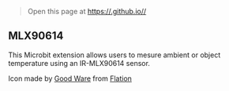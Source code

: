 
> Open this page at [https://.github.io//](https://.github.io//)

## MLX90614
This Microbit extension allows users to mesure ambient or object temperature using an IR-MLX90614 sensor.

Icon made by [Good Ware](https://www.flaticon.com/authors/good-ware) from [Flation](www.flaticon.com)